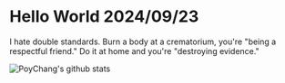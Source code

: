 # Hello World 2024/09/23

I hate double standards. Burn a body at a crematorium, you're "being a respectful friend." Do it at home and you're "destroying evidence."

![PoyChang's github stats](https://github-readme-stats.vercel.app/api?username=poychang&show_icons=true&theme=dracula)

